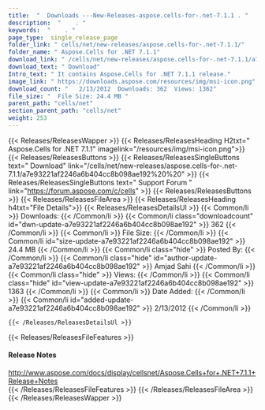 ```yaml
---
title:  "  Downloads ---New-Releases-aspose.cells-for-.net-7.1.1 . " 
description:  "    . " 
keywords:  "    . " 
page_type:  single_release_page
folder_link: " cells/net/new-releases/aspose.cells-for-.net-7.1.1/"
folder_name: " Aspose.Cells for .NET 7.1.1"
download_link: " /cells/net/new-releases/aspose.cells-for-.net-7.1.1/a7e93221af2246a6b404cc8b098ae192"
download_text: " Download"
Intro_text: " It contains Aspose.Cells for .NET 7.1.1 release."
image_link: " https://downloads.aspose.com/resources/img/msi-icon.png"
download_count: "   2/13/2012  Downloads: 362  Views: 1362"
file_size: "  File Size: 24.4 MB "
parent_path: "cells/net"
section_parent_path: "cells/net"
weight: 253 
---
```


{{< Releases/ReleasesWapper >}}
  {{< Releases/ReleasesHeading H2txt=" Aspose.Cells for .NET 7.1.1" imagelink="/resources/img/msi-icon.png">}}
  {{< Releases/ReleasesButtons >}}
    {{< Releases/ReleasesSingleButtons text=" Download" link="/cells/net/new-releases/aspose.cells-for-.net-7.1.1/a7e93221af2246a6b404cc8b098ae192%20%20" >}}
    {{< Releases/ReleasesSingleButtons text=" Support Forum " link="https://forum.aspose.com/c/cells" >}}
  {{< Releases/ReleasesButtons >}}
  {{< Releases/ReleasesFileArea >}}
    {{< Releases/ReleasesHeading h4txt="File Details">}}
    {{< Releases/ReleasesDetailsUl >}}
            {{< Common/li  >}} Downloads: {{< /Common/li >}} 
      {{< Common/li class="downloadcount" id="dwn-update-a7e93221af2246a6b404cc8b098ae192" >}} 362 {{< /Common/li >}} 
      {{< Common/li  >}} File Size: {{< /Common/li >}} 
      {{< Common/li id="size-update-a7e93221af2246a6b404cc8b098ae192" >}} 24.4 MB {{< /Common/li >}} 
      {{< Common/li  class="hide" >}} Posted By: {{< /Common/li >}} 
      {{< Common/li class="hide" id="author-update-a7e93221af2246a6b404cc8b098ae192" >}} Amjad Sahi {{< /Common/li >}} 
      {{< Common/li class="hide"  >}} Views: {{< /Common/li >}} 
      {{< Common/li class="hide" id="view-update-a7e93221af2246a6b404cc8b098ae192" >}} 1363 {{< /Common/li >}} 
      {{< Common/li  >}} Date Added: {{< /Common/li >}} 
      {{< Common/li id="added-update-a7e93221af2246a6b404cc8b098ae192" >}} 2/13/2012 {{< /Common/li >}} 

    {{< /Releases/ReleasesDetailsUl >}}

  {{< Releases/ReleasesFileFeatures >}}
      <h4>Release Notes</h4><div><a href="http://www.aspose.com/docs/display/cellsnet/Aspose.Cells+for+.NET+7.1.1+Release+Notes">http://www.aspose.com/docs/display/cellsnet/Aspose.Cells+for+.NET+7.1.1+Release+Notes</a></div>
  {{< /Releases/ReleasesFileFeatures >}}
 {{< /Releases/ReleasesFileArea >}}
{{< /Releases/ReleasesWapper >}}


